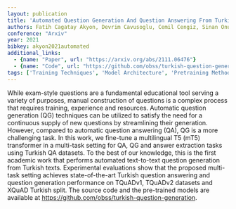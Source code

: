 ```yaml
---
layout: publication
title: 'Automated Question Generation And Question Answering From Turkish Texts'
authors: Fatih Cagatay Akyon, Devrim Cavusoglu, Cemil Cengiz, Sinan Onur Altinuc, Alptekin Temizel
conference: "Arxiv"
year: 2021
bibkey: akyon2021automated
additional_links:
  - {name: "Paper", url: "https://arxiv.org/abs/2111.06476"}
  - {name: "Code", url: "https://github.com/obss/turkish-question-generation"}
tags: ['Training Techniques', 'Model Architecture', 'Pretraining Methods', 'Transformer', 'Has Code', 'Applications']
---
```

While exam-style questions are a fundamental educational tool serving a
variety of purposes, manual construction of questions is a complex process that
requires training, experience and resources. Automatic question generation (QG)
techniques can be utilized to satisfy the need for a continuous supply of new
questions by streamlining their generation. However, compared to automatic
question answering (QA), QG is a more challenging task. In this work, we
fine-tune a multilingual T5 (mT5) transformer in a multi-task setting for QA,
QG and answer extraction tasks using Turkish QA datasets. To the best of our
knowledge, this is the first academic work that performs automated text-to-text
question generation from Turkish texts. Experimental evaluations show that the
proposed multi-task setting achieves state-of-the-art Turkish question
answering and question generation performance on TQuADv1, TQuADv2 datasets and
XQuAD Turkish split. The source code and the pre-trained models are available
at https://github.com/obss/turkish-question-generation.
